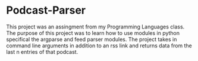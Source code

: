 # Podcast-Parser
This project was an assingment from my Programming Languages class.
The purpose of this project was to learn how to use modules in python specifical the argparse and feed parser modules.
The project takes in command line arguments in addition to an rss link and returns data from the last n entries of that podcast.
